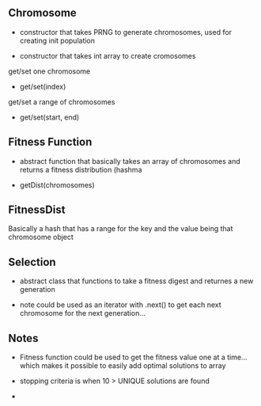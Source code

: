 Chromosome
-----------
- constructor that takes PRNG to generate chromosomes, used for creating init
  population

- constructor that takes int array to create cromosomes

get/set one chromosome
- get/set(index)

get/set a range of chromosomes
- get/set(start, end) 


Fitness Function
----------------

- abstract function that basically takes an array of chromosomes and returns 
  a fitness distribution (hashma

- getDist(chromosomes)


FitnessDist
------------

Basically a hash that has a range for the key and the value being that chromosome
object


Selection
----------

- abstract class that functions to take a fitness digest and returnes a new
  generation

- note could be used as an iterator with .next() to get each next chromosome
  for the next generation...



Notes
------

- Fitness function could be used to get the fitness value one at a time... which
  makes it possible to easily add optimal solutions to array

- stopping criteria is when 10 > UNIQUE solutions are found

- 

